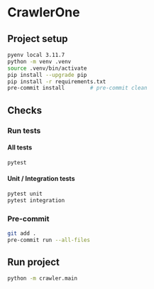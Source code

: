 # CrawlerOne

## Project setup

```bash
pyenv local 3.11.7
python -m venv .venv
source .venv/bin/activate
pip install --upgrade pip
pip install -r requirements.txt
pre-commit install        # pre-commit clean
```

## Checks

### Run tests

#### All tests

```bash
pytest
```

#### Unit / Integration tests

```bash
pytest unit
pytest integration
```

### Pre-commit

```bash
git add .
pre-commit run --all-files
```

## Run project

```bash
python -m crawler.main
```
